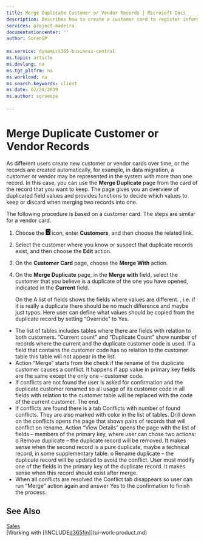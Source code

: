 ```yaml
---
title: Merge Duplicate Customer or Vendor Records | Microsoft Docs
description: Describes how to create a customer card to register information about each new customer or client that you sell to.
services: project-madeira
documentationcenter: ''
author: SorenGP

ms.service: dynamics365-business-central
ms.topic: article
ms.devlang: na
ms.tgt_pltfrm: na
ms.workload: na
ms.search.keywords: client
ms.date: 02/28/2019
ms.author: sgroespe

---
```

# Merge Duplicate Customer or Vendor Records
As different users create new customer or vendor cards over time, or the records are created automatically, for example, in data migration, a customer or vendor may be represented in the system with more than one record. In this case, you can use the **Merge Duplicate** page from the card of the record that you want to keep. The page gives you an overview of duplicated field values and provides functions to decide which values to keep or discard when merging two records into one.

The following procedure is based on a customer card. The steps are similar for a vendor card.

1. Choose the ![Lightbulb that opens the Tell Me feature](media/ui-search/search_small.png "Tell me what you want to do") icon, enter **Customers**, and then choose the related link.
2. Select the customer where you know or suspect that duplicate records exist, and then choose the **Edit** action.
3. On the **Customer Card** page, choose the **Merge With** action.
4. On the **Merge Duplicate** page, in the **Merge with** field, select the customer that you believe is a duplicate of the one you have opened, indicated in the **Current** field.

    On the A list of fields shows the fields where values are different. , i.e. if it is really a duplicate there should be no much difference and maybe just typos. Here user can define what values should be copied from the duplicate record by setting “Override” to Yes.
-	The list of tables includes tables where there are fields with relation to both customers. “Current count” and “Duplicate Count” show number of records where the current and the duplicate customer code is used. If a field that contains the customer code has no relation to the customer table this table will not appear in the list.
-	Action “Merge” starts from the check if the rename of the duplicate customer causes a conflict. It happens if app value in primary key fields are the same except the only one – customer code.
-	If conflicts are not found the user is asked for confirmation and the duplicate customer renamed so all usage of its customer code in all fields with relation to the customer table will be replaced with the code of the current customer. The end.
-	if conflicts are found there is a tab Conflicts with number of found conflicts. They are also marked with color in the list of tables. Drill down on the conflicts opens the page that shows pairs of records that will conflict on rename. Action “View Details” opens the page with the list of fields – members of the primary key, where user can chose two actions:
o	Remove duplicate – the duplicate record will be removed. It makes sense when the second record is a pure duplicate, maybe a  technical record, in some supplementary table.
o	Rename duplicate – the duplicate record will be updated to avoid the conflict. User must modify one of the fields in the primary key of the duplicate record. It makes sense when this record should exist after merge.
-	When all conflicts are resolved the Conflict tab disappears so user can run “Merge” action again and answer Yes to the confirmation to finish the process.


## See Also
[Sales](sales-manage-sales.md)    
[Working with [!INCLUDE[d365fin](includes/d365fin_md.md)]](ui-work-product.md)
